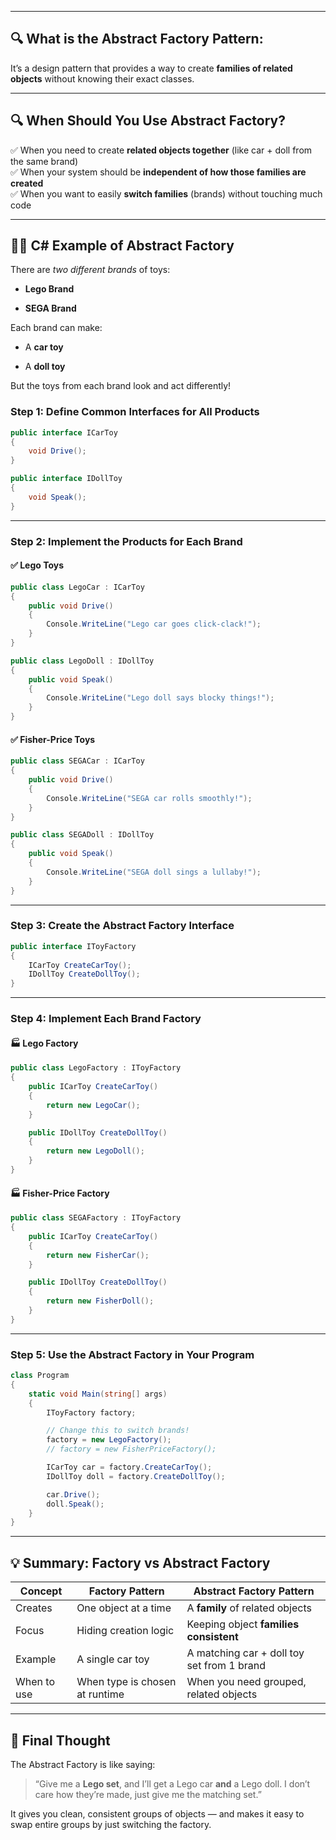 
---

## 🔍 What is the **Abstract Factory Pattern**:
  
It’s a design pattern that provides a way to create **families of related objects** without knowing their exact classes.

---

## 🔍 When Should You Use Abstract Factory?

✅ When you need to create **related objects together** (like car + doll from the same brand)  
✅ When your system should be **independent of how those families are created**  
✅ When you want to easily **switch families** (brands) without touching much code

---

## 🧑‍💻 C# Example of Abstract Factory

There are _two different brands_ of toys:

- **Lego Brand**
    
- **SEGA Brand**
    

Each brand can make:

- A **car toy**
    
- A **doll toy**
    

But the toys from each brand look and act differently!

### Step 1: Define Common Interfaces for All Products

```csharp
public interface ICarToy
{
    void Drive();
}

public interface IDollToy
{
    void Speak();
}
```

---

### Step 2: Implement the Products for Each Brand

#### ✅ Lego Toys

```csharp
public class LegoCar : ICarToy
{
    public void Drive()
    {
        Console.WriteLine("Lego car goes click-clack!");
    }
}

public class LegoDoll : IDollToy
{
    public void Speak()
    {
        Console.WriteLine("Lego doll says blocky things!");
    }
}
```

#### ✅ Fisher-Price Toys

```csharp
public class SEGACar : ICarToy
{
    public void Drive()
    {
        Console.WriteLine("SEGA car rolls smoothly!");
    }
}

public class SEGADoll : IDollToy
{
    public void Speak()
    {
        Console.WriteLine("SEGA doll sings a lullaby!");
    }
}
```

---

### Step 3: Create the Abstract Factory Interface

```csharp
public interface IToyFactory
{
    ICarToy CreateCarToy();
    IDollToy CreateDollToy();
}
```

---

### Step 4: Implement Each Brand Factory

#### 🏭 Lego Factory

```csharp
public class LegoFactory : IToyFactory
{
    public ICarToy CreateCarToy()
    {
        return new LegoCar();
    }

    public IDollToy CreateDollToy()
    {
        return new LegoDoll();
    }
}
```

#### 🏭 Fisher-Price Factory

```csharp
public class SEGAFactory : IToyFactory
{
    public ICarToy CreateCarToy()
    {
        return new FisherCar();
    }

    public IDollToy CreateDollToy()
    {
        return new FisherDoll();
    }
}
```

---

### Step 5: Use the Abstract Factory in Your Program

```csharp
class Program
{
    static void Main(string[] args)
    {
        IToyFactory factory;

        // Change this to switch brands!
        factory = new LegoFactory();
        // factory = new FisherPriceFactory();

        ICarToy car = factory.CreateCarToy();
        IDollToy doll = factory.CreateDollToy();

        car.Drive();
        doll.Speak();
    }
}
```

---

## 💡 Summary: Factory vs Abstract Factory

|Concept|Factory Pattern|Abstract Factory Pattern|
|---|---|---|
|Creates|One object at a time|A **family** of related objects|
|Focus|Hiding creation logic|Keeping object **families consistent**|
|Example|A single car toy|A matching car + doll toy set from 1 brand|
|When to use|When type is chosen at runtime|When you need grouped, related objects|

---

## 🎁 Final Thought

The Abstract Factory is like saying:

> “Give me a **Lego set**, and I’ll get a Lego car **and** a Lego doll. I don’t care how they’re made, just give me the matching set.”

It gives you clean, consistent groups of objects — and makes it easy to swap entire groups by just switching the factory.